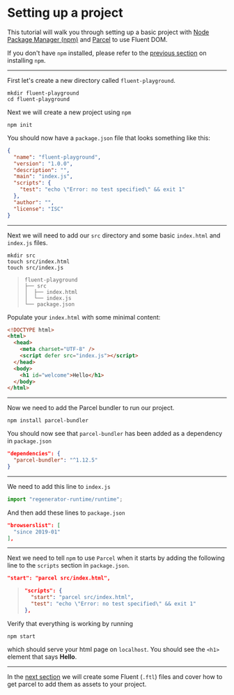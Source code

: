 # Setting up a project

This tutorial will walk you through setting up a basic project with [Node Package Manager (npm)](https://www.npmjs.com/) and [Parcel](https://parceljs.org/) to use Fluent DOM.

If you don't have `npm` installed, please refer to the [previous section](./npm.md) on installing `npm`.

---

First let's create a new directory called `fluent-playground`.

```
mkdir fluent-playground
cd fluent-playground
```

Next we will create a new project using `npm`

```
npm init
```

You should now have a `package.json` file that looks something like this:

```json
{
  "name": "fluent-playground",
  "version": "1.0.0",
  "description": "",
  "main": "index.js",
  "scripts": {
    "test": "echo \"Error: no test specified\" && exit 1"
  },
  "author": "",
  "license": "ISC"
}
```

---

Next we will need to add our `src` directory and some basic `index.html` and `index.js` files.

```
mkdir src
touch src/index.html
touch src/index.js
```
> ```
> fluent-playground
> ├── src
> │  ├── index.html
> │  └── index.js
> └── package.json
> ```

Populate your `index.html` with some minimal content:

```html
<!DOCTYPE html>
<html>
  <head>
    <meta charset="UTF-8" />
    <script defer src="index.js"></script>
  </head>
  <body>
    <h1 id="welcome">Hello</h1>
  </body>
</html>
```

---

Now we need to add the Parcel bundler to run our project.

```
npm install parcel-bundler
```

You should now see that `parcel-bundler` has been added as a dependency in `package.json`

```json
"dependencies": {
  "parcel-bundler": "^1.12.5"
}
```

---

We need to add this line to `index.js`

```JavaScript
import "regenerator-runtime/runtime";
```

And then add these lines to `package.json`

```json
"browserslist": [
  "since 2019-01"
],
```

---

Next we need to tell `npm` to use `Parcel` when it starts by adding the following line to the `scripts` section in `package.json`.

```json
"start": "parcel src/index.html",
```
> ```json
> "scripts": {
>   "start": "parcel src/index.html",
>   "test": "echo \"Error: no test specified\" && exit 1"
> },
> ```

Verify that everything is working by running
```
npm start
```

which should serve your html page on `localhost`. You should see the `<h1>` element that says **Hello**.

---

In the [next section](./fluent-files.md) we will create some Fluent (`.ftl`) files and cover how to get parcel to add them as assets to your project.